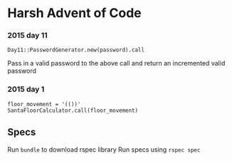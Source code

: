 # Harsh Advent of Code

### 2015 day 11

```
Day11::PasswordGenerator.new(password).call    
```
Pass in a valid password to the above call and return an incremented valid password

### 2015 day 1
```
floor_movement = '(())'
SantaFloorCalculator.call(floor_movement)
```

## Specs
  Run ```bundle``` to download rspec library
  Run specs using ```rspec spec```